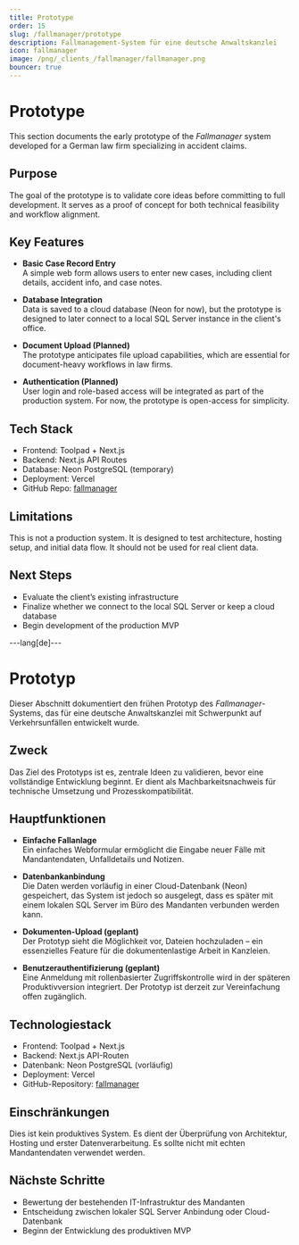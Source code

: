 ```yaml
---
title: Prototype
order: 15
slug: /fallmanager/prototype
description: Fallmanagement-System für eine deutsche Anwaltskanzlei
icon: fallmanager
image: /png/_clients_/fallmanager/fallmanager.png
bouncer: true
---
```


# Prototype

This section documents the early prototype of the _Fallmanager_ system developed for a German law firm specializing in accident claims.

## Purpose

The goal of the prototype is to validate core ideas before committing to full development. It serves as a proof of concept for both technical feasibility and workflow alignment.

## Key Features

- **Basic Case Record Entry**  
  A simple web form allows users to enter new cases, including client details, accident info, and case notes.

- **Database Integration**  
  Data is saved to a cloud database (Neon for now), but the prototype is designed to later connect to a local SQL Server instance in the client's office.

- **Document Upload (Planned)**  
  The prototype anticipates file upload capabilities, which are essential for document-heavy workflows in law firms.

- **Authentication (Planned)**  
  User login and role-based access will be integrated as part of the production system. For now, the prototype is open-access for simplicity.

## Tech Stack

- Frontend: Toolpad + Next.js
- Backend: Next.js API Routes
- Database: Neon PostgreSQL (temporary)
- Deployment: Vercel
- GitHub Repo: [fallmanager](https://github.com/javascript-pro/fallmanager)

## Limitations

This is not a production system. It is designed to test architecture, hosting setup, and initial data flow. It should not be used for real client data.

## Next Steps

- Evaluate the client’s existing infrastructure
- Finalize whether we connect to the local SQL Server or keep a cloud database
- Begin development of the production MVP

---lang[de]---

# Prototyp

Dieser Abschnitt dokumentiert den frühen Prototyp des _Fallmanager_-Systems, das für eine deutsche Anwaltskanzlei mit Schwerpunkt auf Verkehrsunfällen entwickelt wurde.

## Zweck

Das Ziel des Prototyps ist es, zentrale Ideen zu validieren, bevor eine vollständige Entwicklung beginnt. Er dient als Machbarkeitsnachweis für technische Umsetzung und Prozesskompatibilität.

## Hauptfunktionen

- **Einfache Fallanlage**  
  Ein einfaches Webformular ermöglicht die Eingabe neuer Fälle mit Mandantendaten, Unfalldetails und Notizen.

- **Datenbankanbindung**  
  Die Daten werden vorläufig in einer Cloud-Datenbank (Neon) gespeichert, das System ist jedoch so ausgelegt, dass es später mit einem lokalen SQL Server im Büro des Mandanten verbunden werden kann.

- **Dokumenten-Upload (geplant)**  
  Der Prototyp sieht die Möglichkeit vor, Dateien hochzuladen – ein essenzielles Feature für die dokumentenlastige Arbeit in Kanzleien.

- **Benutzerauthentifizierung (geplant)**  
  Eine Anmeldung mit rollenbasierter Zugriffskontrolle wird in der späteren Produktivversion integriert. Der Prototyp ist derzeit zur Vereinfachung offen zugänglich.

## Technologiestack

- Frontend: Toolpad + Next.js
- Backend: Next.js API-Routen
- Datenbank: Neon PostgreSQL (vorläufig)
- Deployment: Vercel
- GitHub-Repository: [fallmanager](https://github.com/javascript-pro/fallmanager)

## Einschränkungen

Dies ist kein produktives System. Es dient der Überprüfung von Architektur, Hosting und erster Datenverarbeitung. Es sollte nicht mit echten Mandantendaten verwendet werden.

## Nächste Schritte

- Bewertung der bestehenden IT-Infrastruktur des Mandanten
- Entscheidung zwischen lokaler SQL Server Anbindung oder Cloud-Datenbank
- Beginn der Entwicklung des produktiven MVP
